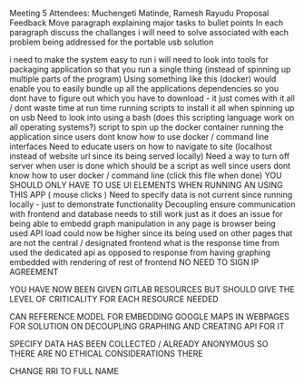 Meeting 5
Attendees: Muchengeti Matinde, Ramesh Rayudu
Proposal Feedback
Move paragraph explaining major tasks to bullet points
In each paragraph discuss the challanges i will need to solve associated with each problem being addressed
for the portable usb solution

i need to make the system easy to run
i will need to look into tools for packaging application so that you run a single thing (instead of spinning up multiple parts of the program)
Using something like this (docker) would enable you to easily bundle up all the applications dependencies so you dont have to figure out which you have to download - it just comes with it all / dont waste time at run time running scripts to install it all when spinning up on usb
Need to look into using a bash (does this scripting language work on all operating systems?) script to spin up the docker container running the application since users dont know how to use docker / command line interfaces
Need to educate users on how to navigate to site (localhost instead of website url since its being served locally)
Need a way to turn off server when user is done which should be a script as well since users dont know how to user docker / command line (click this file when done) YOU SHOULD ONLY HAVE TO USE UI ELEMENTS WHEN RUNNING AN USING THIS APP ( mouse clicks )
Need to specify data is not current since running locally - just to demonstrate functionality
Decoupling
ensure communication with frontend and database needs to still work just as it does
an issue for being able to embedd graph manipulation in any page is browser being used
API load could now be higher since its being used on other pages that are not the central / designated frontend
what is the response time from used the dedicated api as opposed to response from having graphing embedded with rendering of rest of frontend
NO NEED TO SIGN IP AGREEMENT

YOU HAVE NOW BEEN GIVEN GITLAB RESOURCES BUT SHOULD GIVE THE LEVEL OF CRITICALITY FOR EACH RESOURCE NEEDED

CAN REFERENCE MODEL FOR EMBEDDING GOOGLE MAPS IN WEBPAGES FOR SOLUTION ON DECOUPLING GRAPHING AND CREATING API FOR IT

SPECIFY DATA HAS BEEN COLLECTED / ALREADY ANONYMOUS SO THERE ARE NO ETHICAL CONSIDERATIONS THERE

CHANGE RRI TO FULL NAME